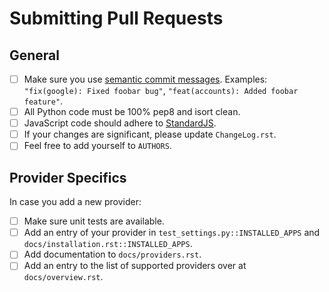 # Submitting Pull Requests

## General

 - [ ] Make sure you use [semantic commit messages](https://seesparkbox.com/foundry/semantic_commit_messages).
       Examples: `"fix(google): Fixed foobar bug"`, `"feat(accounts): Added foobar feature"`.
 - [ ] All Python code must be 100% pep8 and isort clean.
 - [ ] JavaScript code should adhere to [StandardJS](https://standardjs.com).
 - [ ] If your changes are significant, please update `ChangeLog.rst`.
 - [ ] Feel free to add yourself to `AUTHORS`.
 
 ## Provider Specifics
 
 In case you add a new provider:
 
- [ ] Make sure unit tests are available.
- [ ] Add an entry of your provider in `test_settings.py::INSTALLED_APPS` and `docs/installation.rst::INSTALLED_APPS`.
- [ ] Add documentation to `docs/providers.rst`.
- [ ] Add an entry to the list of supported providers over at `docs/overview.rst`.

